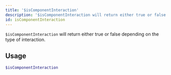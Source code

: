 ```yaml
---
title: '$isComponentInteraction'
description: '$isComponentInteraction will return either true or false depending on the type of the interaction.'
id: isComponentInteraction
---
```


`$isComponentInteraction` will return either true or false depending on the type of interaction.

## Usage

```php
$isComponentInteraction
```